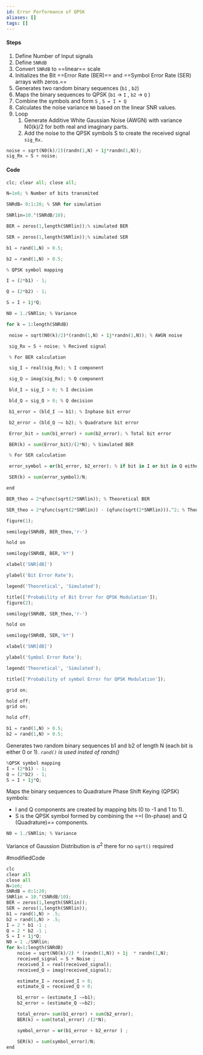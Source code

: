 ```yaml
---
id: Error Performance of QPSK
aliases: []
tags: []
---
```


#### Steps

1.  Define Number of Input signals
2.  Define `SNRdB`
3.  Convert `SNRdB` to ==linear== scale
4.  Initializes the Bit ==Error Rate (BER)== and ==Symbol Error Rate (SER) arrays with zeros.==
5.  Generates two random binary sequences (`b1` , `b2`)
6.  Maps the binary sequences to QPSK (`b1` -> `I` , `b2` -> `Q` )
7.  Combine the symbols and form `S` , `S = I + Q`
8.  Calculates the noise variance `N0` based on the linear SNR values.
9.  Loop
    1.  Generate Additive White Gaussian Noise (AWGN) with variance N0(k)/2 for both real and imaginary parts.
    2.  Add the noise to the QPSK symbols S to create the received signal `sig_Rx.`

```python
noise = sqrt(N0(k)/2)(randn(1,N) + 1j*randn(1,N));
sig_Rx = S + noise;
```

#### Code

```python
clc; clear all; close all;

N=1e6; % Number of bits transmited

SNRdB= 0:1:20; % SNR for simulation

SNRlin=10.^(SNRdB/10);

BER = zeros(1,length(SNRlin));% simulated BER

SER = zeros(1,length(SNRlin));% simulated SER

b1 = rand(1,N) > 0.5;

b2 = rand(1,N) > 0.5;

% QPSK symbol mapping

I = (2*b1) - 1;

Q = (2*b2) - 1;

S = I + 1j*Q;

N0 = 1./SNRlin; % Variance

for k = 1:length(SNRdB)

 noise = sqrt(N0(k)/2)*(randn(1,N) + 1j*randn(1,N)); % AWGN noise

 sig_Rx = S + noise; % Recived signal

 % For BER calculation

 sig_I = real(sig_Rx); % I component

 sig_Q = imag(sig_Rx); % Q component

 bld_I = sig_I > 0; % I decision

 bld_Q = sig_Q > 0; % Q decision

 b1_error = (bld_I ~= b1); % Inphase bit error

 b2_error = (bld_Q ~= b2); % Quadrature bit error

 Error_bit = sum(b1_error) + sum(b2_error); % Total bit error

 BER(k) = sum(Error_bit)/(2*N); % Simulated BER

 % For SER calculation

 error_symbol = or(b1_error, b2_error); % if bit in I or bit in Q either wrong than error

 SER(k) = sum(error_symbol)/N;

end

BER_theo = 2*qfunc(sqrt(2*SNRlin)); % Theoretical BER

SER_theo = 2*qfunc(sqrt(2*SNRlin)) - (qfunc(sqrt(2*SNRlin))).^2; % Theoretical SER

figure(1);

semilogy(SNRdB, BER_theo,'r-')

hold on

semilogy(SNRdB, BER,'k*')

xlabel('SNR[dB]')

ylabel('Bit Error Rate');

legend('Theoretical', 'Simulated');

title(['Probability of Bit Error for QPSK Modulation']);
figure(2);

semilogy(SNRdB, SER_theo,'r-')

hold on

semilogy(SNRdB, SER,'k*')

xlabel('SNR[dB]')

ylabel('Symbol Error Rate');

legend('Theoretical', 'Simulated');

title(['Probability of symbol Error for QPSK Modulation']);

grid on;

hold off;
grid on;

hold off;

```

```python
b1 = rand(1,N) > 0.5;
b2 = rand(1,N) > 0.5;
```

Generates two random binary sequences b1 and b2 of length N (each bit is either 0 or 1).
_`rand()` is used insted of randn()_

```python
%QPSK symbol mapping
I = (2*b1) - 1;
Q = (2*b2) - 1;
S = I + 1j*Q;
```

Maps the binary sequences to Quadrature Phase Shift Keying (QPSK) symbols:

- I and Q components are created by mapping bits (0 to -1 and 1 to 1).
- S is the QPSK symbol formed by combining the ==I (In-phase) and Q (Quadrature)== components.

```python
N0 = 1./SNRlin; % Variance

```

Variance of Gaussion Distribution is $\sigma^2$ there for no `sqrt()` required

#modifiedCode

```python
clc
clear all
close all
N=1e6;
SNRdB = 0:1:20;
SNRlin = 10.^(SNRdB/10);
BER = zeros(1,length(SNRlin));
SER = zeros(1,length(SNRlin));
b1 = rand(1,N) > .5;
b2 = rand(1,N) > .5;
I = 2 * b1 -1 ;
Q = 2 * b2 -1 ;
S = I + 1j*Q;
N0 = 1 ./SNRlin;
for k=1:length(SNRdB)
    noise = sqrt(N0(k)/2) * (randn(1,N)) + 1j  * randn(1,N);
    received_signal = S + Noise ;
    received_I = real(received_signal);
    received_Q = imag(received_signal);

    estimate_I = received_I > 0;
    estimate_Q = received_Q > 0;

    b1_error = (estimate_I ~=b1);
    b2_error = (estimate_Q ~=b2);

    total_error= sum(b1_error) + sum(b2_error);
    BER(k) = sum(total_error) /(2*N);

    symbol_error = or(b1_error + b2_error ) ;

    SER(k) = sum(symbol_error)/N;
end

```
